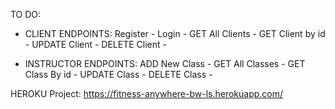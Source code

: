 TO DO:

- CLIENT ENDPOINTS:
  Register -
  Login -
  GET All Clients -
  GET Client by id -
  UPDATE Client -
  DELETE Client -

- INSTRUCTOR ENDPOINTS:
  ADD New Class -
  GET All Classes -
  GET Class By id -
  UPDATE Class -
  DELETE Class -

HEROKU Project: https://fitness-anywhere-bw-ls.herokuapp.com/
